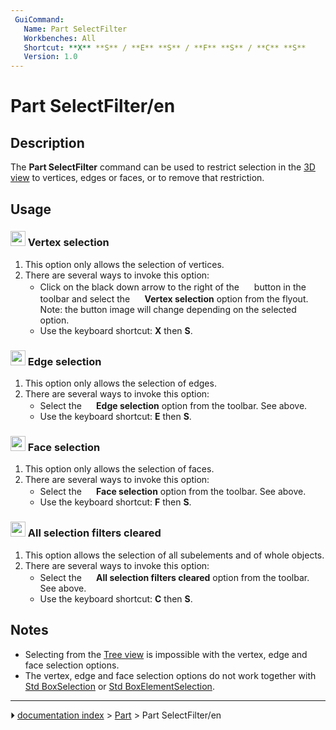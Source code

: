 ```yaml
---
 GuiCommand:
   Name: Part SelectFilter
   Workbenches: All
   Shortcut: **X** **S** / **E** **S** / **F** **S** / **C** **S**
   Version: 1.0
---
```


# Part SelectFilter/en

## Description

The **Part SelectFilter** command can be used to restrict selection in the [3D view](3D_view.md) to vertices, edges or faces, or to remove that restriction.

## Usage

### <img alt="" src=images/Vertex-selection.svg  style="width:24px;"> Vertex selection 

1.  This option only allows the selection of vertices.
2.  There are several ways to invoke this option:
    -   Click on the black down arrow to the right of the **<img src="images/Part_SelectFilter.svg" width=16px>** button in the toolbar and select the **<img src="images/Vertex-selection.svg" width=16px> Vertex selection** option from the flyout. Note: the button image will change depending on the selected option.
    -   Use the keyboard shortcut: **X** then **S**.

### <img alt="" src=images/Edge-selection.svg  style="width:24px;"> Edge selection 

1.  This option only allows the selection of edges.
2.  There are several ways to invoke this option:
    -   Select the **<img src="images/Edge-selection.svg" width=16px> Edge selection** option from the toolbar. See above.
    -   Use the keyboard shortcut: **E** then **S**.

### <img alt="" src=images/Face-selection.svg  style="width:24px;"> Face selection 

1.  This option only allows the selection of faces.
2.  There are several ways to invoke this option:
    -   Select the **<img src="images/Face-selection.svg" width=16px> Face selection** option from the toolbar. See above.
    -   Use the keyboard shortcut: **F** then **S**.

### <img alt="" src=images/Clear-selection.svg  style="width:24px;"> All selection filters cleared 

1.  This option allows the selection of all subelements and of whole objects.
2.  There are several ways to invoke this option:
    -   Select the **<img src="images/Clear-selection.svg" width=16px> All selection filters cleared** option from the toolbar. See above.
    -   Use the keyboard shortcut: **C** then **S**.

## Notes

-   Selecting from the [Tree view](Tree_view.md) is impossible with the vertex, edge and face selection options.
-   The vertex, edge and face selection options do not work together with [Std BoxSelection](Std_BoxSelection.md) or [Std BoxElementSelection](Std_BoxElementSelection.md).



---
⏵ [documentation index](../README.md) > [Part](Part_Workbench.md) > Part SelectFilter/en

